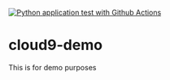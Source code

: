 [![Python application test with Github Actions](https://github.com/sattwyk/cloud9-demo/actions/workflows/main.yml/badge.svg)](https://github.com/sattwyk/cloud9-demo/actions/workflows/main.yml)
# cloud9-demo
This is for demo purposes

